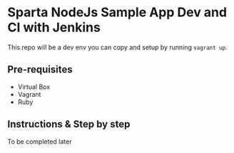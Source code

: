 # Sparta NodeJs Sample App Dev and CI with Jenkins

This repo will be a dev env you can copy and setup by running `vagrant up`.

## Pre-requisites
- Virtual Box
- Vagrant
- Ruby


## Instructions & Step by step
To be completed later
